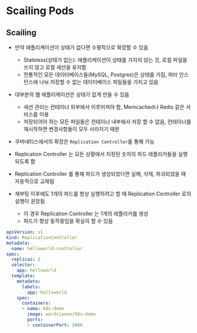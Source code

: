 # Scailing Pods

## Scailing

- 만약 애플리케이션이 상태가 없다면 수평적으로 확장할 수 있음
    - Stateless(상태가 없는): 애플리케이션이 상태를 가지지 않는 것, 로컬 파일을 쓰지 않고 로컬 세션을 유지함
    - 전통적인 모든 데이터베이스들(MySQL, Postgres)은 상태를 가짐, 여러 인스턴스에 나눠 저장할 수 없는 데이터베이스 파일들을 가지고 있음
- 대부분의 웹 애플리케이션은 상태가 없게 만들 수 있음
    - 세션 관리는 컨테이너 외부에서 이루어져야 함, Memcached나 Redis 같은 서비스를 이용
    - 저장되어야 하는 모든 파일들은 컨테이너 내부에서 저장 할 수 없음, 컨테이너를 재시작하면 변경사항들이 모두 사라지기 때문

- 쿠버네티스에서의 확장은 `Replication Controller`를 통해 가능
- Replication Controller 는 모든 상황에서 지정된 숫자의 파드 레플리카들을 실행되도록 함
- Replication Controller 를 통해 파드가 생성되었다면 실패, 삭제, 파괴되었을 때 자동적으로 교체됨
- 재부팅 이후에도 1개의 파드를 항상 실행하려고 할 때 Replication Controller 로의 실행이 권장됨
    - 이 경우 Replication Controller 는 1개의 레플리카를 생성
    - 파드가 항상 동작중임을 확실히 할 수 있음

```yaml
apiVersion: v1
kind: ReplicationController
metadata:
  name: helloworld-controller
spec:
  replicas: 2
  selector:
    app: helloworld
  template:
    metadata:
      labels:
        app: helloworld
    spec:
      containers:
      - name: k8s-demo
        image: wardviaene/k8s-demo
        ports:
        - containerPort: 3000
```